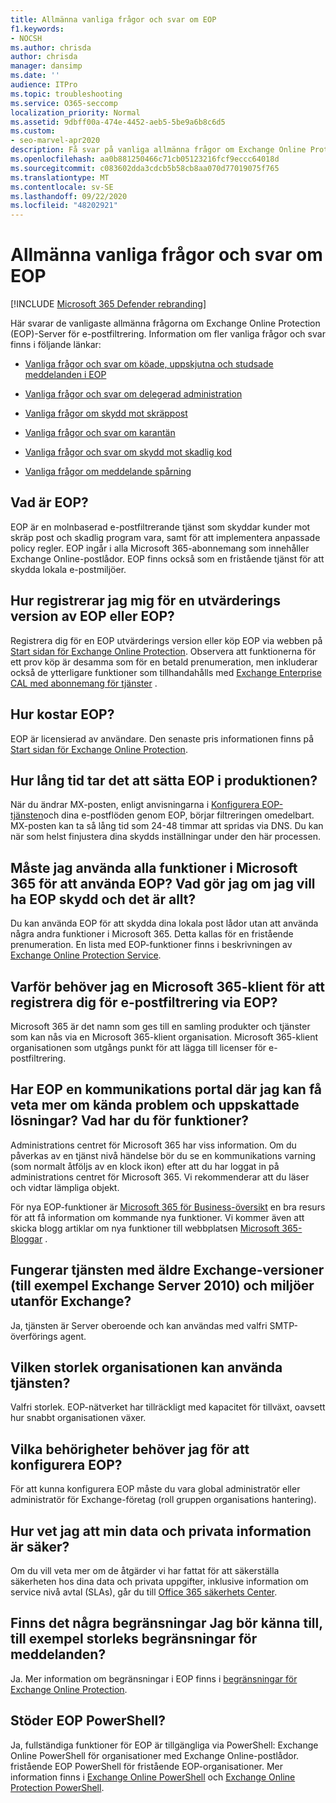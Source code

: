 ```yaml
---
title: Allmänna vanliga frågor och svar om EOP
f1.keywords:
- NOCSH
ms.author: chrisda
author: chrisda
manager: dansimp
ms.date: ''
audience: ITPro
ms.topic: troubleshooting
ms.service: O365-seccomp
localization_priority: Normal
ms.assetid: 9dbff00a-474e-4452-aeb5-5be9a6b8c6d5
ms.custom:
- seo-marvel-apr2020
description: Få svar på vanliga allmänna frågor om Exchange Online Protection (EOP)-Server för e-postfiltrering.
ms.openlocfilehash: aa0b881250466c71cb05123216fcf9eccc64018d
ms.sourcegitcommit: c083602dda3cdcb5b58cb8aa070d77019075f765
ms.translationtype: MT
ms.contentlocale: sv-SE
ms.lasthandoff: 09/22/2020
ms.locfileid: "48202921"
---
```

# <a name="eop-general-faq"></a>Allmänna vanliga frågor och svar om EOP

[!INCLUDE [Microsoft 365 Defender rebranding](../includes/microsoft-defender-for-office.md)]


Här svarar de vanligaste allmänna frågorna om Exchange Online Protection (EOP)-Server för e-postfiltrering. Information om fler vanliga frågor och svar finns i följande länkar:

- [Vanliga frågor och svar om köade, uppskjutna och studsade meddelanden i EOP](eop-queued-deferred-and-bounced-messages-faq.md)

- [Vanliga frågor och svar om delegerad administration](delegated-administration-faq.md)

- [Vanliga frågor om skydd mot skräppost](anti-spam-protection-faq.md)

- [Vanliga frågor och svar om karantän](quarantine-faq.md)

- [Vanliga frågor och svar om skydd mot skadlig kod](anti-malware-protection-faq-eop.md)

- [Vanliga frågor om meddelande spårning](https://docs.microsoft.com/exchange/monitoring/trace-an-email-message/message-trace-faq)

## <a name="what-is-eop"></a>Vad är EOP?

EOP är en molnbaserad e-postfiltrerande tjänst som skyddar kunder mot skräp post och skadlig program vara, samt för att implementera anpassade policy regler. EOP ingår i alla Microsoft 365-abonnemang som innehåller Exchange Online-postlådor. EOP finns också som en fristående tjänst för att skydda lokala e-postmiljöer.

## <a name="how-do-i-sign-up-for-an-eop-trial-or-purchase-eop"></a>Hur registrerar jag mig för en utvärderings version av EOP eller EOP?

Registrera dig för en EOP utvärderings version eller köp EOP via webben på [Start sidan för Exchange Online Protection](https://products.office.com/exchange/exchange-email-security-spam-protection). Observera att funktionerna för ett prov köp är desamma som för en betald prenumeration, men inkluderar också de ytterligare funktioner som tillhandahålls med [Exchange Enterprise CAL med abonnemang för tjänster](https://products.office.com/exchange/microsoft-exchange-server-licensing-licensing-overview) .

## <a name="how-is-eop-priced"></a>Hur kostar EOP?

EOP är licensierad av användare. Den senaste pris informationen finns på [Start sidan för Exchange Online Protection](https://products.office.com/exchange/exchange-email-security-spam-protection).

## <a name="how-long-does-it-take-to-put-eop-into-production"></a>Hur lång tid tar det att sätta EOP i produktionen?

När du ändrar MX-posten, enligt anvisningarna i [Konfigurera EOP-tjänsten](set-up-your-eop-service.md)och dina e-postflöden genom EOP, börjar filtreringen omedelbart. MX-posten kan ta så lång tid som 24-48 timmar att spridas via DNS. Du kan när som helst finjustera dina skydds inställningar under den här processen.

## <a name="do-i-have-to-use-all-features-of-microsoft-365-to-use-eop-what-if-i-just-want-eop-protection-and-thats-all"></a>Måste jag använda alla funktioner i Microsoft 365 för att använda EOP? Vad gör jag om jag vill ha EOP skydd och det är allt?

Du kan använda EOP för att skydda dina lokala post lådor utan att använda några andra funktioner i Microsoft 365. Detta kallas för en fristående prenumeration. En lista med EOP-funktioner finns i beskrivningen av [Exchange Online Protection Service](https://docs.microsoft.com/office365/servicedescriptions/exchange-online-protection-service-description/exchange-online-protection-service-description).

## <a name="why-do-i-need-a-microsoft-365-tenant-when-signing-up-for-email-filtering-through-eop"></a>Varför behöver jag en Microsoft 365-klient för att registrera dig för e-postfiltrering via EOP?

Microsoft 365 är det namn som ges till en samling produkter och tjänster som kan nås via en Microsoft 365-klient organisation. Microsoft 365-klient organisationen som utgångs punkt för att lägga till licenser för e-postfiltrering.

## <a name="does-eop-have-a-communication-portal-where-i-can-find-out-about-known-issues-and-expected-resolutions-what-about-new-features"></a>Har EOP en kommunikations portal där jag kan få veta mer om kända problem och uppskattade lösningar? Vad har du för funktioner?

Administrations centret för Microsoft 365 har viss information. Om du påverkas av en tjänst nivå händelse bör du se en kommunikations varning (som normalt åtföljs av en klock ikon) efter att du har loggat in på administrations centret för Microsoft 365. Vi rekommenderar att du läser och vidtar lämpliga objekt.

För nya EOP-funktioner är [Microsoft 365 för Business-översikt](https://www.microsoft.com/microsoft-365/roadmap?filters=O365) en bra resurs för att få information om kommande nya funktioner. Vi kommer även att skicka blogg artiklar om nya funktioner till webbplatsen [Microsoft 365-Bloggar](https://www.microsoft.com/microsoft-365/blog/) .

## <a name="does-the-service-work-with-legacy-exchange-versions-such-as-exchange-server-2010-and-non-exchange-environments"></a>Fungerar tjänsten med äldre Exchange-versioner (till exempel Exchange Server 2010) och miljöer utanför Exchange?

Ja, tjänsten är Server oberoende och kan användas med valfri SMTP-överförings agent.

## <a name="what-size-organization-can-use-the-service"></a>Vilken storlek organisationen kan använda tjänsten?

Valfri storlek. EOP-nätverket har tillräckligt med kapacitet för tillväxt, oavsett hur snabbt organisationen växer.

## <a name="what-permissions-do-i-need-to-set-up-eop"></a>Vilka behörigheter behöver jag för att konfigurera EOP?

För att kunna konfigurera EOP måste du vara global administratör eller administratör för Exchange-företag (roll gruppen organisations hantering).

## <a name="how-do-i-know-my-data-and-private-information-are-safe"></a>Hur vet jag att min data och privata information är säker?

Om du vill veta mer om de åtgärder vi har fattat för att säkerställa säkerheten hos dina data och privata uppgifter, inklusive information om service nivå avtal (SLAs), går du till [Office 365 säkerhets Center](https://www.microsoft.com/trust-center).

## <a name="are-there-any-limits-i-should-be-aware-of-such-as-message-size-limitations"></a>Finns det några begränsningar Jag bör känna till, till exempel storleks begränsningar för meddelanden?

Ja. Mer information om begränsningar i EOP finns i [begränsningar för Exchange Online Protection](https://docs.microsoft.com/office365/servicedescriptions/exchange-online-protection-service-description/exchange-online-protection-limits).

## <a name="does-eop-support-powershell"></a>Stöder EOP PowerShell?

Ja, fullständiga funktioner för EOP är tillgängliga via PowerShell: Exchange Online PowerShell för organisationer med Exchange Online-postlådor. fristående EOP PowerShell för fristående EOP-organisationer. Mer information finns i [Exchange Online PowerShell](https://docs.microsoft.com/powershell/exchange/exchange-online-powershell) och [Exchange Online Protection PowerShell](https://docs.microsoft.com/powershell/exchange/exchange-online-protection-powershell).
